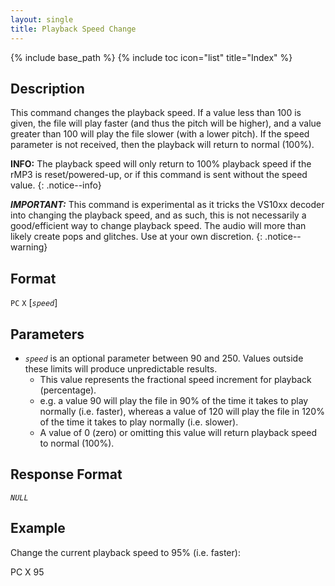 ```yaml
---
layout: single
title: Playback Speed Change
---
```

{% include base_path %}
{% include toc icon="list" title="Index" %}

## Description

This command changes the playback speed.  If a value less than 100 is given, the file will play faster (and thus the pitch will be higher), and a value greater than 100 will play the file slower (with a lower pitch).  If the speed parameter is not received, then the playback will return to normal (100%).

**INFO:** The playback speed will only return to 100% playback speed if the rMP3 is reset/powered-up, or if this command is sent without the speed value.
{: .notice--info}

***IMPORTANT:*** This command is experimental as it tricks the VS10xx decoder into changing the playback speed, and as such, this is not necessarily a good/efficient way to change playback speed.  The audio will more than likely create pops and glitches.  Use at your own discretion.
{: .notice--warning}

## Format

`PC` `X` [*`speed`*]

## Parameters

  * *`speed`* is an optional parameter between 90 and 250.  Values outside these limits will produce unpredictable results.
    * This value represents the fractional speed increment for playback (percentage).
    * e.g. a value 90 will play the file in 90% of the time it takes to play normally (i.e. faster), whereas a value of 120 will play the file in 120% of the time it takes to play normally (i.e. slower).
    * A value of 0 (zero) or omitting this value will return playback speed to normal (100%).

## Response Format

*`NULL`*

## Example

Change the current playback speed to 95% (i.e. faster):

<div class="wrap wrap_example wrap_monospace">
<div class="wrap wrap_host_command">PC X 95</div>
</div>
